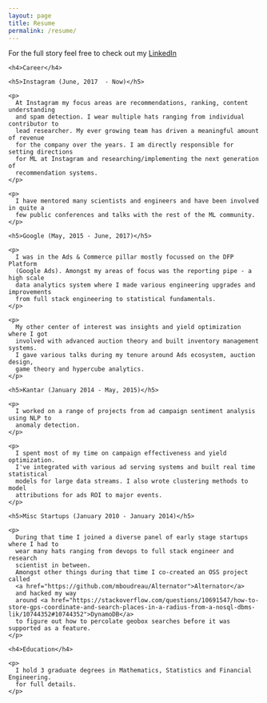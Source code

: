 ```yaml
---
layout: page
title: Resume
permalink: /resume/
---
```


<div class="row justify-content-center resume">
  <div class="col-auto">
    <p>
      For the full story feel
      free to check out
      my <a href="https://www.linkedin.com/in/thomas-bredillet-59564a44/">LinkedIn</a>
    </p>

    <h4>Career</h4>

    <h5>Instagram (June, 2017  - Now)</h5>

    <p>
      At Instagram my focus areas are recommendations, ranking, content understanding 
      and spam detection. I wear multiple hats ranging from individual contributor to
      lead researcher. My ever growing team has driven a meaningful amount of revenue
      for the company over the years. I am directly responsible for setting directions
      for ML at Instagram and researching/implementing the next generation of
      recommendation systems.
    </p>

    <p>
      I have mentored many scientists and engineers and have been involved in quite a
      few public conferences and talks with the rest of the ML community.
    </p>

    <h5>Google (May, 2015 - June, 2017)</h5>

    <p>
      I was in the Ads & Commerce pillar mostly focussed on the DFP Platform
      (Google Ads). Amongst my areas of focus was the reporting pipe - a high scale
      data analytics system where I made various engineering upgrades and improvements
      from full stack engineering to statistical fundamentals.
    </p>

    <p>
      My other center of interest was insights and yield optimization where I got
      involved with advanced auction theory and built inventory management systems.
      I gave various talks during my tenure around Ads ecosystem, auction design,
      game theory and hypercube analytics.
    </p>

    <h5>Kantar (January 2014 - May, 2015)</h5>

    <p>
      I worked on a range of projects from ad campaign sentiment analysis using NLP to
      anomaly detection.
    </p>

    <p>
      I spent most of my time on campaign effectiveness and yield optimization.
      I've integrated with various ad serving systems and built real time statistical
      models for large data streams. I also wrote clustering methods to model
      attributions for ads ROI to major events.
    </p>

    <h5>Misc Startups (January 2010 - January 2014)</h5>

    <p>
      During that time I joined a diverse panel of early stage startups where I had to
      wear many hats ranging from devops to full stack engineer and research
      scientist in between. 
      Amongst other things during that time I co-created an OSS project called 
      <a href="https://github.com/mboudreau/Alternator">Alternator</a>
      and hacked my way
      around <a href="https://stackoverflow.com/questions/10691547/how-to-store-gps-coordinate-and-search-places-in-a-radius-from-a-nosql-dbms-lik/10744352#10744352">DynamoDB</a>
      to figure out how to percolate geobox searches before it was supported as a feature.
    </p>

    <h4>Education</h4>

    <p>
      I hold 3 graduate degrees in Mathematics, Statistics and Financial Engineering.
      for full details. 
    </p>
  </div>
</div>

